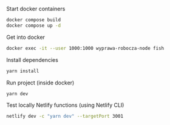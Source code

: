 Start docker containers

```bash
docker compose build
docker compose up -d
```

Get into docker

```bash
docker exec -it --user 1000:1000 wyprawa-robocza-node fish
```

Install dependencies

```bash
yarn install
```

Run project (inside docker)

```bash
yarn dev
```

Test locally Netlify functions (using Netlify CLI)

```bash
netlify dev -c "yarn dev" --targetPort 3001
```
